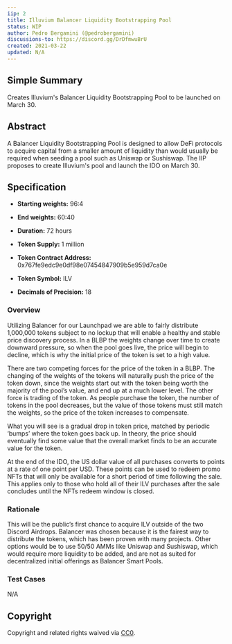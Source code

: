 ```yaml
---
iip: 2
title: Illuvium Balancer Liquidity Bootstrapping Pool
status: WIP
author: Pedro Bergamini (@pedrobergamini)
discussions-to: https://discord.gg/DrDfmwuBrU
created: 2021-03-22
updated: N/A
---
```

<!--You can leave these HTML comments in your merged IIP and delete the visible duplicate text guides, they will not appear and may be helpful to refer to if you edit it again. This is the suggested template for new IIPs. Note that an IIP number will be assigned by an editor. When opening a pull request to submit your IIP, please use an abbreviated title in the filename, `iip-draft_title_abbrev.md`. The title should be 44 characters or less.-->


## Simple Summary
<!--"If you can't explain it simply, you don't understand it well enough." Simply describe the outcome the proposed changes intends to achieve. This should be non-technical and accessible to a casual community member.-->
Creates Illuvium's Balancer Liquidity Bootstrapping Pool to be launched on March 30.

## Abstract
<!--A short (~200 word) description of the proposed change, the abstract should clearly describe the proposed change. This is what *will* be done if the IIP is implemented, not *why* it should be done or *how* it will be done. If the IIP proposes deploying a new contract, write, "we propose to deploy a new contract that will do x".-->

A Balancer Liquidity Bootstrapping Pool is designed to allow DeFi protocols to acquire capital from a smaller amount of liquidity than would usually be required when seeding a pool such as Uniswap or Sushiswap. The IIP proposes to create Illuvium's pool and launch the IDO on March 30.


## Specification
<!--The specification should describe the syntax and semantics of any new feature, there are five sections
1. Overview
2. Rationale
3. Technical Specification
4. Test Cases
5. Configurable Values
-->
* **Starting weights:** 96:4
* **End weights:** 60:40
* **Duration:** 72 hours
* **Token Supply:** 1 million

* **Token Contract Address:** 0x767fe9edc9e0df98e07454847909b5e959d7ca0e
* **Token Symbol:** ILV
* **Decimals of Precision:** 18


### Overview
<!--This is a high level overview of *how* the IIP will solve the problem. The overview should clearly describe how the new feature will be implemented.-->
Utilizing Balancer for our Launchpad we are able to fairly distribute 1,000,000 tokens subject to no lockup that will enable a healthy and stable price discovery process. In a BLBP the weights change over time to create downward pressure, so when the pool goes live, the price will begin to decline, which is why the initial price of the token is set to a high value.

There are two competing forces for the price of the token in a BLBP. The changing of the weights of the tokens will naturally push the price of the token down, since the weights start out with the token being worth the majority of the pool’s value, and end up at a much lower level. The other force is trading of the token. As people purchase the token, the number of tokens in the pool decreases, but the value of those tokens must still match the weights, so the price of the token increases to compensate.

What you will see is a gradual drop in token price, matched by periodic ‘bumps’ where the token goes back up. In theory, the price should eventually find some value that the overall market finds to be an accurate value for the token.


At the end of the IDO, the US dollar value of all purchases converts to points at a rate of one point per USD. These points can be used to redeem promo NFTs that will only be available for a short period of time following the sale. This applies only to those who hold all of their ILV purchases after the sale concludes until the NFTs redeem window is closed.


### Rationale
<!--This is where you explain the reasoning behind how you propose to solve the problem. Why did you propose to implement the change in this way, what were the considerations and trade-offs. The rationale fleshes out what motivated the design and why particular design decisions were made. It should describe alternate designs that were considered and related work. The rationale may also provide evidence of consensus within the community, and should discuss important objections or concerns raised during discussion.-->
This will be the public’s first chance to acquire ILV outside of the two Discord Airdrops. Balancer was chosen because it is the fairest way to distribute the tokens, which has been proven with many projects. Other options would be to use 50/50 AMMs like Uniswap and Sushiswap, which would require more liquidity to be added, and are not as suited for decentralized initial offerings as Balancer Smart Pools.



### Test Cases
<!--Test cases for an implementation are mandatory for IIPs but can be included with the implementation..-->
N/A


## Copyright
Copyright and related rights waived via [CC0](https://creativecommons.org/publicdomain/zero/1.0/).